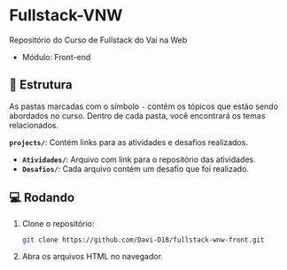 # Fullstack-VNW
Repositório do Curso de Fullstack do Vai na Web
- Módulo: Front-end

## 📂 Estrutura
As pastas marcadas com o símbolo `-` contêm os tópicos que estão sendo abordados no curso. Dentro de cada pasta, você encontrará os temas relacionados.

**`projects/`**: Contém links para as atividades e desafios realizados.
  - **`Atividades/`**: Arquivo com link para o repositório das atividades.
  - **`Desafios/`**: Cada arquivo contém um desafio que foi realizado.

## 💻 Rodando
1. Clone o repositório:
    ```bash
    git clone https://github.com/Davi-D18/fullstack-wnw-front.git
    ```
2. Abra os arquivos HTML no navegador.
